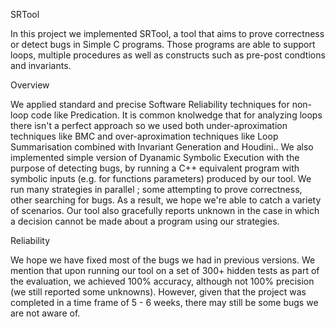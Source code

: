 SRTool

In this project we implemented SRTool, a tool that aims to prove correctness or detect bugs in Simple C programs. Those programs are able to support loops, multiple procedures as well as constructs such as pre-post condtions and invariants. 

Overview

We applied standard and precise Software Reliability techniques for non-loop code like Predication. It is common knolwedge that for analyzing loops there isn't a perfect approach so we used both under-aproximation techniques like BMC and over-aproximation techniques like Loop Summarisation combined with Invariant Generation and Houdini.. We also implemented simple version of Dyanamic Symbolic Execution with the purpose of detecting bugs, by running a C++ equivalent program with symbolic inputs (e.g. for functions parameters) produced by our tool. We run many strategies in parallel ; some attempting to prove correctness, other searching for bugs. As a result, we hope we're able to catch a variety of scenarios. Our tool also gracefully reports unknown in the case in which a decision cannot be made about a program using our strategies. 

Reliability

We hope we have fixed most of the bugs we had in previous versions. We mention that upon running our tool on a set of 300+ hidden tests as part of the evaluation, we achieved 100% accuracy, although not 100% precision (we still reported some unknowns). However, given that the project was completed in a time frame of 5 - 6 weeks, there may still be some bugs we are not aware of.

